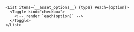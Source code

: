 
```svelte mode="static" label="structure"
<List items={__asset_options__} {type} #each={option}>
  <Toggle kind="checkbox">
    <!-- render `each(option)` -->
  </Toggle>
</List>
```
